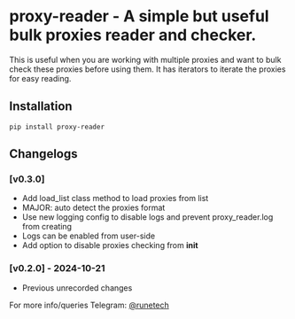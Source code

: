 


# proxy-reader - A simple but useful bulk proxies reader and checker.

This is useful when you are working with multiple proxies and want to bulk check
these proxies before using them.
It has iterators to iterate the proxies for easy reading.


## Installation

```
pip install proxy-reader
```

## Changelogs

### [v0.3.0]
*   Add load_list class method to load proxies from list
*   MAJOR: auto detect the proxies format
*   Use new logging config to disable logs and prevent proxy_reader.log from creating
*   Logs can be enabled from user-side
*   Add option to disable proxies checking from __init__


### [v0.2.0] - 2024-10-21

*   Previous unrecorded changes


For more info/queries Telegram: [@runetech](https://t.me/runetech)
